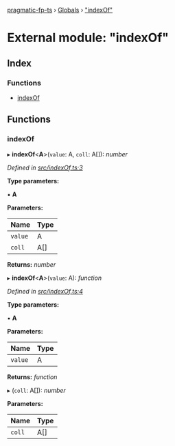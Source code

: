 [pragmatic-fp-ts](../README.md) › [Globals](../globals.md) › ["indexOf"](_indexof_.md)

# External module: "indexOf"

## Index

### Functions

* [indexOf](_indexof_.md#indexof)

## Functions

###  indexOf

▸ **indexOf**<**A**>(`value`: A, `coll`: A[]): *number*

*Defined in [src/indexOf.ts:3](https://github.com/hermann-p/pragmatic-fp-ts/blob/d50fca4/src/indexOf.ts#L3)*

**Type parameters:**

▪ **A**

**Parameters:**

Name | Type |
------ | ------ |
`value` | A |
`coll` | A[] |

**Returns:** *number*

▸ **indexOf**<**A**>(`value`: A): *function*

*Defined in [src/indexOf.ts:4](https://github.com/hermann-p/pragmatic-fp-ts/blob/d50fca4/src/indexOf.ts#L4)*

**Type parameters:**

▪ **A**

**Parameters:**

Name | Type |
------ | ------ |
`value` | A |

**Returns:** *function*

▸ (`coll`: A[]): *number*

**Parameters:**

Name | Type |
------ | ------ |
`coll` | A[] |
